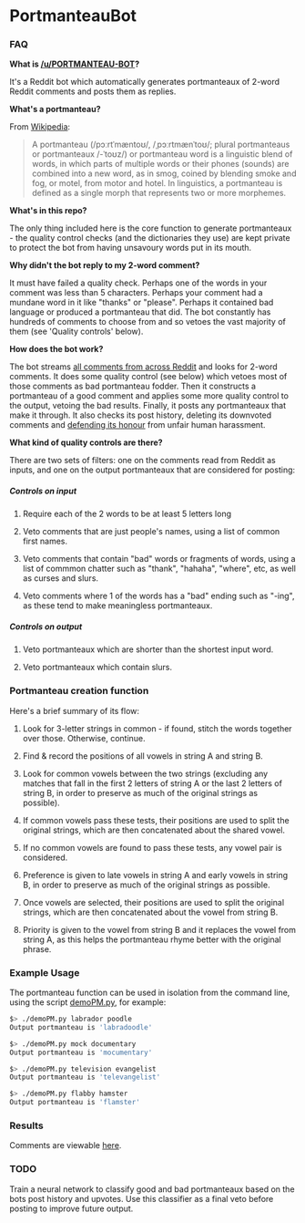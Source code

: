 # PortmanteauBot

### FAQ

**What is [/u/PORTMANTEAU-BOT](www.reddit.com/u/PORTMANTEAU-BOT)?**

It's a Reddit bot which automatically generates portmanteaux of 2-word Reddit comments and posts them as replies.

**What's a portmanteau?**

From [Wikipedia](https://en.wikipedia.org/wiki/Portmanteau):

> A portmanteau (/pɔːrtˈmæntoʊ/, /ˌpɔːrtmænˈtoʊ/; plural portmanteaus or portmanteaux /-ˈtoʊz/) or portmanteau word is a linguistic blend of words, in which parts of multiple words or their phones (sounds) are combined into a new word, as in smog, coined by blending smoke and fog, or motel, from motor and hotel. In linguistics, a portmanteau is defined as a single morph that represents two or more morphemes.

**What's in this repo?**

The only thing included here is the core function to generate portmanteaux - the quality control checks (and the dictionaries they use) are kept private to protect the bot from having unsavoury words put in its mouth.

**Why didn't the bot reply to my 2-word comment?**

It must have failed a quality check. Perhaps one of the words in your comment was less than 5 characters. Perhaps your comment had a mundane word in it like "thanks" or "please". Perhaps it contained bad language or produced a portmanteau that did. The bot constantly has hundreds of comments to choose from and so vetoes the vast majority of them (see 'Quality controls' below).

**How does the bot work?**

The bot streams [all comments from across Reddit](https://www.reddit.com/r/all/comments/) and looks for 2-word comments. It does some quality control (see below) which vetoes most of those comments as bad portmanteau fodder. Then it constructs a portmanteau of a good comment and applies some more quality control to the output, vetoing the bad results. Finally, it posts any portmanteaux that make it through. It also checks its post history, deleting its downvoted comments and [defending its honour](https://www.reddit.com/r/movies/comments/7383ja/new_actors_who_will_become_big_in_the_next_510/dnokcd4/?context=3) from unfair human harassment.

**What kind of quality controls are there?**

There are two sets of filters: one on the comments read from Reddit as inputs, and one on the output portmanteaux that are considered for posting:

##### Controls on input

1. Require each of the 2 words to be at least 5 letters long

2. Veto comments that are just people's names, using a list of common first names.

3. Veto comments that contain "bad" words or fragments of words, using a list of commmon chatter such as "thank", "hahaha", "where", etc, as well as curses and slurs.

4. Veto comments where 1 of the words has a "bad" ending such as "-ing", as these tend to make meaningless portmanteaux.

##### Controls on output

1. Veto portmanteaux which are shorter than the shortest input word.

2. Veto portmanteaux which contain slurs.


### Portmanteau creation function

Here's a brief summary of its flow:

1. Look for 3-letter strings in common - if found, stitch the words together over those. Otherwise, continue.

2. Find & record the positions of all vowels in string A and string B.

3. Look for common vowels between the two strings (excluding any matches that fall in the first 2 letters of string A or the last 2 letters of string B, in order to preserve as much of the original strings as possible).

4. If common vowels pass these tests, their positions are used to split the original strings, which are then concatenated about the shared vowel.

5. If no common vowels are found to pass these tests, any vowel pair is considered.

6. Preference is given to late vowels in string A and early vowels in string B, in order to preserve as much of the original strings as possible.

7. Once vowels are selected, their positions are used to split the original strings, which are then concatenated about the vowel from string B.

8. Priority is given to the vowel from string B and it replaces the vowel from string A, as this helps the portmanteau rhyme better with the original phrase.


### Example Usage

The portmanteau function can be used in isolation from the command line, using the script [demoPM.py](demoPM.py), for example:

```bash
$> ./demoPM.py labrador poodle
Output portmanteau is 'labradoodle'
```

```bash
$> ./demoPM.py mock documentary
Output portmanteau is 'mocumentary'
```

```bash
$> ./demoPM.py television evangelist
Output portmanteau is 'televangelist'
```

```bash
$> ./demoPM.py flabby hamster
Output portmanteau is 'flamster'
```


### Results

Comments are viewable [here](https://www.reddit.com/user/PORTMANTEAU-BOT/comments).


### TODO

Train a neural network to classify good and bad portmanteaux based on the bots post history and upvotes. Use this classifier as a final veto before posting to improve future output.
